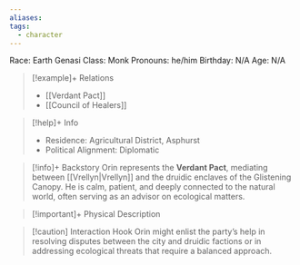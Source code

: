 ```yaml
---
aliases: 
tags:
  - character
---
```

Race: Earth Genasi
Class: Monk
Pronouns: he/him
Birthday: N/A
Age: N/A

>[!example]+ Relations
> - [[Verdant Pact]]
> - [[Council of Healers]]

>[!help]+ Info
> - Residence: Agricultural District, Asphurst
>- Political Alignment: Diplomatic

>[!info]+ Backstory
>Orin represents the **Verdant Pact**, mediating between [[Vrellyn|Vrellyn]] and the druidic enclaves of the Glistening Canopy. He is calm, patient, and deeply connected to the natural world, often serving as an advisor on ecological matters.

>[!important]+ Physical Description

>[!caution] Interaction Hook
>Orin might enlist the party’s help in resolving disputes between the city and druidic factions or in addressing ecological threats that require a balanced approach.